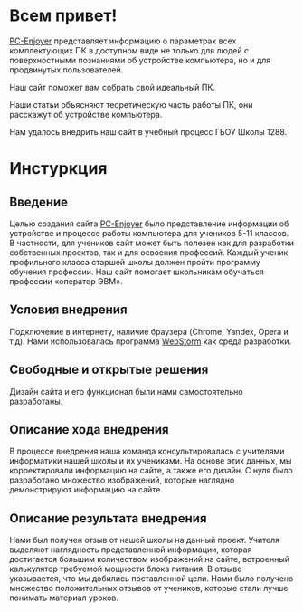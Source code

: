 # **Всем привет!**

<a href="https://turbopypip.github.io/pc-enjoyer2.0/">PC-Enjoyer</a> представляет информацию о параметрах всех комплектующих ПК в доступном виде не только для людей с поверхностными познаниями об устройстве компьютера, но и для продвинутых пользователей.

Наш сайт поможет вам собрать свой идеальный ПК.

Наши статьи объясняют теоретическую часть работы ПК, они расскажут об устройстве компьютера.

Нам удалось внедрить наш сайт в учебный процесс ГБОУ Школы 1288.

# **Инстуркция**

## Введение
Целью создания сайта <a href="https://turbopypip.github.io/pc-enjoyer2.0/">PC-Enjoyer</a> было представление информации об устройстве и процессе работы компьютера для учеников 5-11 классов. В частности, для учеников сайт может быть полезен как для разработки собственных проектов, так и для освоения профессий. Каждый ученик профильного класса старшей школы должен пройти программу обучения профессии. Наш сайт помогает школьникам обучаться профессии «оператор ЭВМ».

## Условия внедрения
Подключение в интернету, наличие браузера (Chrome, Yandex, Opera и т.д). Нами использовалась программа <a href="https://www.jetbrains.com/ru-ru/webstorm/">WebStorm<a/> как среда разработки.

## Свободные и открытые решения
Дизайн сайта и его функционал были нами самостоятельно разработаны.

## Описание хода внедрения
В процессе внедрения наша команда консультировалась с учителями информатики нашей школы и их учениками. На основе этих данных, мы корректировали информацию на сайте, а также его дизайн. С нуля было разработано множество изображений, которые наглядно демонстрируют информацию на сайте.

## Описание результата внедрения
Нами был получен отзыв от нашей школы на данный проект. Учителя выделяют наглядность представленной информации, которая достигается большим количеством изображений на сайте, встроенный калькулятор требуемой мощности блока питания. В отзыве указывается, что мы добились поставленной цели. Нами было получено множество положительных отзывов от учеников, которые стали лучше понимать материал уроков.
